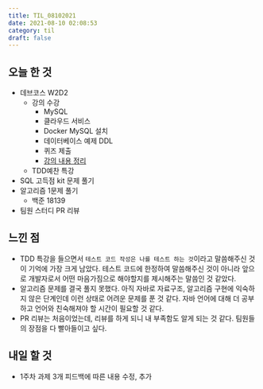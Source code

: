 ```yaml
---
title: TIL_08102021
date: 2021-08-10 02:08:53
category: til
draft: false
---
```


## 오늘 한 것

- 데브코스 W2D2
  - 강의 수강
    - MySQL
    - 클라우드 서비스
    - Docker MySQL 설치
    - 데이터베이스 예제 DDL
    - 퀴즈 제출
    - [강의 내용 정리](https://hwanny.netlify.app/devcourse/(w2d2)-%EB%8D%B0%EC%9D%B4%ED%84%B0%EB%B2%A0%EC%9D%B4%EC%8A%A4(2)/)
  - TDD예찬 특강
- SQL 고득점 kit 문제 풀기
- 알고리즘 1문제 풀기
  - 백준 18139
- 팀원 스터디 PR 리뷰

## 느낀 점

- TDD 특강을 들으면서  `테스트 코드 작성은 나를 테스트 하는 것`이라고 말씀해주신 것이 기억에 가장 크게 남았다. 테스트 코드에 한정하여 말씀해주신 것이 아니라 앞으로 개발자로서 어떤 마음가짐으로 해야할지를 제시해주는 말씀인 것 같았다.
- 알고리즘 문제를 결국 풀지 못했다. 아직 자바로 자료구조, 알고리즘 구현에 익숙하지 않은 단계인데 이런 상태로 어려운 문제를 푼 것 같다. 자바 언어에 대해 더 공부하고 언어와 친숙해져야 할 시간이 필요할 것 같다.
- PR 리뷰는 처음이었는데, 리뷰를 하게 되니 내 부족함도 알게 되는 것 같다. 팀원들의 장점을 다 빨아들이고 싶다.

## 내일 할 것

- 1주차 과제 3개 피드백에 따른 내용 수정, 추가